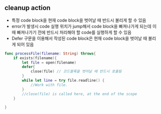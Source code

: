 ## cleanup action

- 특정 code block을 현재 code block을 벗어날 때 반드시 불리게 할 수 있음
- error가 발생시 code 실행 위치가 jump해서 code block을 빠져나가게 되는데 이 때 빠져나가기 전에 반드시 처리해야 할 code를 실행하게 할 수 있음
- Defer 구문을 이용해서 작성된 code block은 현재 code block을 벗어날 때 불리게 되어 있음

```swift
func processFile(filename: String) throws{
    if exists(filename){
        let file = open(filename)
        defer{
            close(file) // 코드블록을 벗어날 때 반드시 호출됨
        }
        while let line = try file.readline() {
            //Work with file.
        }
        //close(file) is called here, at the end of the scope
    }
    
}
```

 